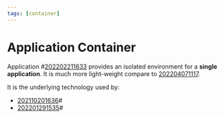 ```yaml
---
tags: [container]
---
```


# Application Container

Application #[202202211633](202202211633.md) provides an isolated environment for a **single
application**. It is much more light-weight compare to [202204071117](202204071117.md).

It is the underlying technology used by:
- [202110201636](202110201636.md)#
- [202201291535](202201291535.md)#
